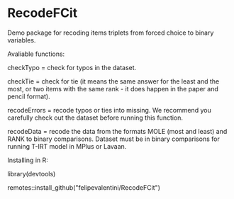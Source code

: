 # RecodeFCit

Demo package for recoding items triplets from forced choice to binary variables.

Avaliable functions:

checkTypo = check for typos in the dataset.

checkTie = check for tie (it means the same answer for the least and the most, or two items with the same rank - it does happen in the paper and pencil format).

recodeErrors = recode typos or ties into missing. We recommend you carefully check out the dataset before running this function.

recodeData = recode the data from the formats MOLE (most and least) and RANK to binary comparisons. Dataset must be in binary comparisons for running T-IRT model in MPlus or Lavaan.

Installing in R:

library(devtools)

remotes::install_github("felipevalentini/RecodeFCit")
